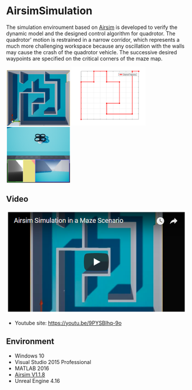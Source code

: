# AirsimSimulation


The simulation enviroument based on [Airsim](https://github.com/Microsoft/AirSim) 
is developed to verify the dynamic model and the designed control algorithm for quadrotor.
The quadrotor' motion is restrained in a narrow corridor, which represents a much more challenging workspace because any oscillation with the walls may cause the crash of the quadrotor vehicle.
The successive desired waypoints are specified on the critical corners of the maze map.

<div style="float:center;border:solid 1px 000;margin:2px;">
<img src="./Plugins/UdpMatlabClient/Result/MazeMap.bmp"  width = "171" height = "151" />
<img src="./Plugins/UdpMatlabClient/Result/PathMaze.bmp" width = "202" height = "160" />
<img src="./Plugins/UdpMatlabClient/Result/MazeMapQuadrotor.bmp"  width = "171" height = "151" />
</div>



## Video
[![Watch the video](./Plugins/UdpMatlabClient/Result/Video.bmp)](https://www.youtube.com/embed/9PYSBlhq-9o "Play")
* Youtube site: https://youtu.be/9PYSBlhq-9o


## Environment

* Windows 10
* Visual Studio 2015 Professional
* MATLAB 2016
* [Airsim V1.1.8](https://github.com/Microsoft/AirSim) 
* Unreal Engine 4.16

